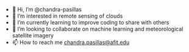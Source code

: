 - 👋 Hi, I’m @chandra-pasillas
- 👀 I’m interested in remote sensing of clouds
- 🌱 I’m currently learning to improve coding to share with others
- 💞️ I’m looking to collaborate on machine learning and meteorological satellite imagery
- 📫 How to reach me chandra.pasillas@afit.edu

<!---
chandra-pasillas/chandra-pasillas is a ✨ special ✨ repository because its `README.md` (this file) appears on your GitHub profile.
You can click the Preview link to take a look at your changes.
--->
